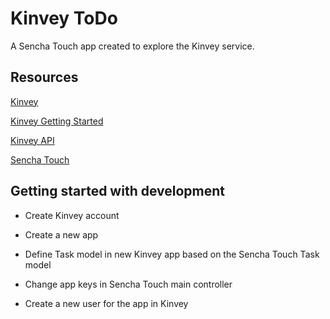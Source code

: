 # Kinvey ToDo

A Sencha Touch app created to explore the Kinvey service.

## Resources

[Kinvey](http://www.kinvey.com/)

[Kinvey Getting Started](http://devcenter.kinvey.com/html5/guides/getting-started)

[Kinvey API](http://devcenter.kinvey.com/html5/reference/api/index.html)

[Sencha Touch](http://docs.sencha.com/touch/2.3.0/)

## Getting started with development

- Create Kinvey account

- Create a new app

- Define Task model in new Kinvey app based on the Sencha Touch Task model

- Change app keys in Sencha Touch main controller

- Create a new user for the app in Kinvey